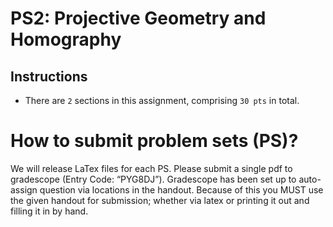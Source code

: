 # PS2: Projective Geometry and Homography

## Instructions

* There are `2` sections in this assignment, comprising `30 pts` in total.


# How to submit problem sets (PS)?
We will release LaTex files for each PS. Please submit a single pdf to gradescope (Entry Code: “PYG8DJ”). Gradescope has been set up to auto-assign question via locations in the handout. Because of this you MUST use the given handout for submission; whether via latex or printing it out and filling it in by hand.
